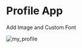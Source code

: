# Profile App

Add Image and Custom Font

![my_profile](https://github.com/afandi-nat/mobileprogramming2023/assets/148707873/f54befb9-13c2-48b8-8e51-32ef9ae20cfa)
